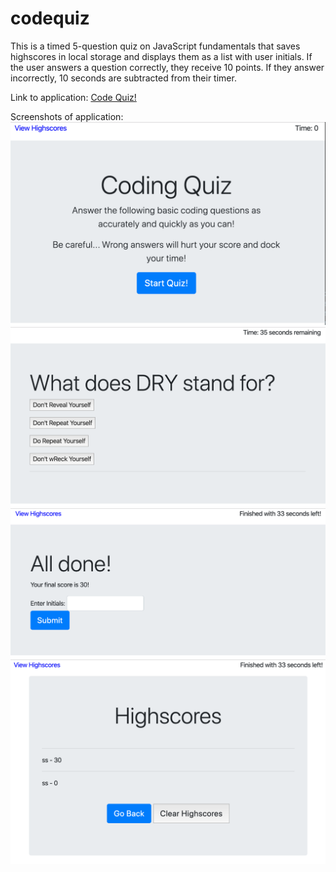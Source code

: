 # codequiz

This is a timed 5-question quiz on JavaScript fundamentals that saves highscores in local storage and displays them as a list with user initials. If the user answers a question correctly, they receive 10 points. If they answer incorrectly, 10 seconds are subtracted from their timer.

Link to application:
[Code Quiz!](https://shanscirg.github.io/codequiz/)

Screenshots of application:
![codequiz4](codequiz4.png)
![codequiz3](codequiz3.png)
![codequiz2](codequiz2.png)
![codequiz1](codequiz1.png)
